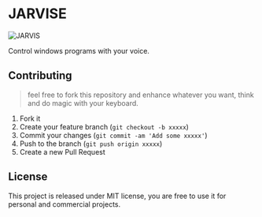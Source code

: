 # JARVISE

![JARVIS](https://github.com/Shokr/JARVIS/workflows/JARVIS/badge.svg?branch=master)

Control windows programs with your voice.

## Contributing

> feel free to fork this repository and enhance whatever you want, think and do
> magic with your keyboard.

1. Fork it
2. Create your feature branch (`git checkout -b xxxxx`)
3. Commit your changes (`git commit -am 'Add some xxxxx'`)
4. Push to the branch (`git push origin xxxxx`)
5. Create a new Pull Request

## License

This project is released under MIT license, you are free to use it for personal
and commercial projects.
